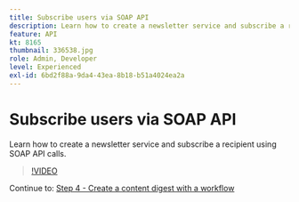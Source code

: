 ```yaml
---
title: Subscribe users via SOAP API
description: Learn how to create a newsletter service and subscribe a recipient using SOAP API calls.
feature: API
kt: 8165
thumbnail: 336538.jpg
role: Admin, Developer
level: Experienced
exl-id: 6bd2f88a-9da4-43ea-8b18-b51a4024ea2a
---
```

# Subscribe users via SOAP API

Learn how to create a newsletter service and subscribe a recipient using SOAP API calls.

>[!VIDEO](https://video.tv.adobe.com/v/336538?quality=12)

Continue to: [Step 4 - Create a content digest with a workflow](/help/tutorial-using-soap-apis/create-a-content-digest-overview.md)
